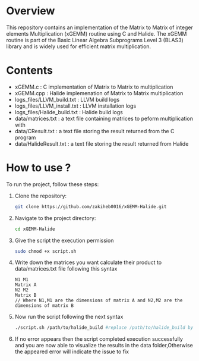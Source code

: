 # Overview
This repository contains an implementation of the Matrix to Matrix of integer elements Multiplication (xGEMM) routine using C and Halide. The xGEMM routine is part of the Basic Linear Algebra Subprograms Level 3 (BLAS3) library and is widely used for efficient matrix multiplication.
# Contents
* xGEMM.c : C implementation of Matrix to Matrix to multiplication
* xGEMM.cpp : Halide implemenation of Matrix to Matrix multiplication 
* logs_files/LLVM_build.txt : LLVM build logs 
* logs_files/LLVM_install.txt : LLVM installation logs
* logs_files/Halide_build.txt : Halide build logs
* data/matrices.txt : a text file containing matrices to peform multiplication with
* data/CResult.txt : a text file storing the result returned from the C program
* data/HalideResult.txt : a text file storing the result returned from Halide

# How to use ?
To run the project, follow these steps:

1. Clone the repository:

   ```bash
   git clone https://github.com/zakiheb0016/xGEMM-Halide.git

1. Navigate to the project directory:

    ```bash
    cd xGEMM-Halide
    
1. Give the script the execution permission

    ```bash
    sudo chmod +x script.sh
    
1. Write down the matrices you want calculate their product to data/matrices.txt file following this syntax
    
     ```plaintext
     N1 M1
     Matrix A
     N2 M2
     Matrix B
     // Where N1,M1 are the dimensions of matrix A and N2,M2 are the dimensions of matrix B

1. Now run the script following the next syntax

    ```bash
    ./script.sh /path/to/halide_build #replace /path/to/halide_build by the path of your halide build
    
1. If no error appears then the script completed execution successfully and you are now able to visualize the results in the data folder,Otherwise the appeared error will indicate the issue to fix
